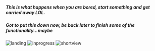 ##### This is what happens when you are bored, start something and get carried away LOL. 
##### Got to put this down now, be back later to finish some of the functionality...maybe

![landing](https://user-images.githubusercontent.com/18251657/40897934-0c0502aa-678c-11e8-90c3-9c6d0b4bb567.png)
![inprogress](https://user-images.githubusercontent.com/18251657/40897935-0dd11e2a-678c-11e8-92f6-66e659d1cd80.png)
![shortview](https://user-images.githubusercontent.com/18251657/40869903-9d4efab4-65f1-11e8-9280-079eee1f2255.gif)